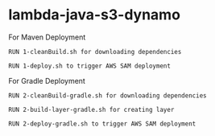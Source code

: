 # lambda-java-s3-dynamo

For Maven Deployment

    RUN 1-cleanBuild.sh for downloading dependencies

    RUN 1-deploy.sh to trigger AWS SAM deployment

For Gradle Deployment

    RUN 2-cleanBuild-gradle.sh for downloading dependencies

    RUN 2-build-layer-gradle.sh for creating layer

    RUN 2-deploy-gradle.sh to trigger AWS SAM deployment



